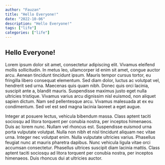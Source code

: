 ```yaml
---
author: "Fauzan"
title: "Hello Everyone!"
date: "2022-10-06"
description: "Hello Everyone!"
tags: ["life"]
categories: ["life"]
---
```


## Hello Everyone!

Lorem ipsum dolor sit amet, consectetur adipiscing elit. Vivamus eleifend mollis sollicitudin. In metus leo, ullamcorper id enim sit amet, congue auctor arcu. Aenean tincidunt tincidunt ipsum. Mauris tempor cursus tortor, eu fringilla libero consequat elementum. Sed diam dolor, luctus ac volutpat vel, hendrerit sed urna. Maecenas quis quam nibh. Donec quis orci lacinia, suscipit ante a, blandit mauris. Suspendisse maximus justo eget nulla ultricies tristique. Vivamus varius arcu dignissim nisl euismod, non aliquet sapien dictum. Nam sed pellentesque arcu. Vivamus malesuada at ex eu condimentum. Sed vel est sed magna lacinia laoreet a eget augue.

Integer at posuere lectus, vehicula bibendum massa. Class aptent taciti sociosqu ad litora torquent per conubia nostra, per inceptos himenaeos. Duis ac lorem nunc. Nullam vel rhoncus est. Suspendisse euismod urna porta vulputate volutpat. Nulla non nibh et nisl tincidunt aliquam nec vitae urna. Integer nec volutpat enim. Nulla vulputate ultricies varius. Phasellus feugiat nunc at mauris pharetra dapibus. Nunc vehicula ligula vitae orci accumsan consectetur. Phasellus ultrices suscipit diam lacinia mattis. Class aptent taciti sociosqu ad litora torquent per conubia nostra, per inceptos himenaeos. Duis rhoncus dui at ultricies auctor.

